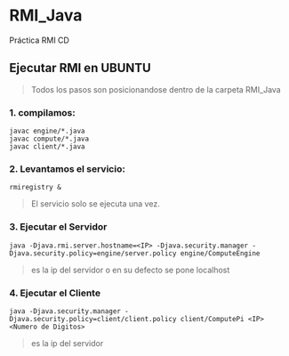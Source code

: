 # RMI_Java
Práctica RMI CD

## Ejecutar RMI en UBUNTU

> Todos los pasos son posicionandose dentro de la carpeta RMI_Java

### 1. compilamos:
	javac engine/*.java
	javac compute/*.java
	javac client/*.java

### 2. Levantamos el servicio:
	rmiregistry &

> El servicio solo se ejecuta una vez.

### 3. Ejecutar el Servidor

	java -Djava.rmi.server.hostname=<IP> -Djava.security.manager -Djava.security.policy=engine/server.policy engine/ComputeEngine

> <IP> es la ip del servidor o en su defecto se pone localhost

### 4. Ejecutar el Cliente

	java -Djava.security.manager -Djava.security.policy=client/client.policy client/ComputePi <IP> <Numero de Digitos>

> <IP> es la ip del servidor

